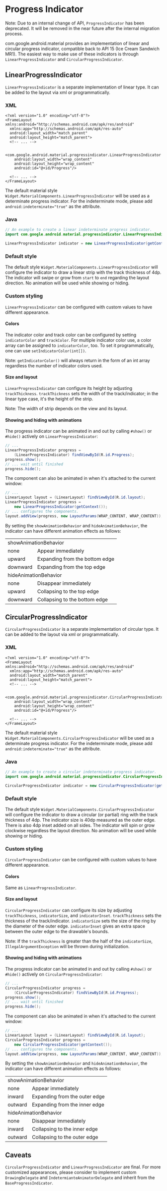 # Progress Indicator

Note: Due to an internal change of API, `ProgressIndicator` has been deprecated.
It will be removed in the near future after the internal migration process.

com.google.android.material provides an implementation of linear and circular
progress indicator, compatible back to API 15 (Ice Cream Sandwich MR1). The
easiest way to make use of these indicators is through `LinearProgressIndicator`
and `CircularProgressIndicator`.

## LinearProgressIndicator

`LinearProgressIndicator` is a separate implementation of linear type. It can be
added to the layout via xml or programmatically.

### XML

```
<?xml version="1.0" encoding="utf-8"?>
<FrameLayout xmlns:android="http://schemas.android.com/apk/res/android"
  xmlns:app="http://schemas.android.com/apk/res-auto"
  android:layout_width="match_parent"
  android:layout_height="match_parent">
  <!-- ... -->

  <com.google.android.material.progressindicator.LinearProgressIndicator
    android:layout_width="wrap_content"
    android:layout_height="wrap_content"
    android:id="@+id/Progress"/>

  <!-- ... -->
</FrameLayout>
```

The default material style `Widget.MaterialComponents.LinearProgressIndicator`
will be used as a determinate progress indicator. For the indeterminate mode,
please add `android:indeterminate="true"` as the attribute.

### Java

```java
// An example to create a linear indeterminate progress indicator.
import com.google.android.material.progressindicator.LinearProgressIndicator;

LinearProgressIndicator indicator = new LinearProgressIndicator(getContext());
```

### Default style

The default style `Widget.MaterialComponents.LinearProgressIndicator` will
configure the indicator to draw a linear strip with the track thickness of 4dp.
The indicator will swipe or grow from `start` to `end` regarding the layout
direction. No animation will be used while showing or hiding.

### Custom styling

`LinearProgressIndicator` can be configured with custom values to have different
appearance.

#### Colors

The indicator color and track color can be configured by setting
`indicatorColor` and `trackColor`. For multiple indicator color use, a color
array can be assigned to `indicatorColor`, too. To set it programmatically, one
can use `setIndicatorColor(int[])`.

Note: `getIndicatorColor()` will always return in the form of an int array
regardless the number of indicator colors used.

#### Size and layout

`LinearProgressIndicator` can configure its height by adjusting `trackThickness`.
`trackThickness` sets the width of the track/indicator; in the linear type case,
it's the height of the strip.

Note: The width of strip depends on the view and its layout.

#### Showing and hiding with animations

The progress indicator can be animated in and out by calling `#show()` or
`#hide()` actively on `LinearProgressIndicator`:

```java
// ...
LinearProgressIndicator progress =
    (LinearProgressIndicator) findViewById(R.id.Progress);
progress.show();
// ... wait until finished
progress.hide();
```

The component can also be animated in when it's attached to the current window:

```java
// ...
LinearLayout layout = (LinearLayout) findViewById(R.id.layout);
LinearProgressIndicator progress =
    new LinearProgressIndicator(getContext());
// ... configures the components.
layout.addView(progress, new LayoutParams(WRAP_CONTENT, WRAP_CONTENT));
```

By setting the `showAnimationBehavior` and `hideAnimationBehavior`, the indicator can
have different animation effects as follows:

<table>
  <tr><td colspan=2>showAnimationBehavior</td></tr>
  <tr><td>none</td><td>Appear immediately</td></tr>
  <tr><td>upward</td><td>Expanding from the bottom edge</td></tr>
  <tr><td>downward</td><td>Expanding from the top edge</td></tr>
  <tr><td colspan=2>hideAnimationBehavior</td></tr>
  <tr><td>none</td><td>Disappear immediately</td></tr>
  <tr><td>upward</td><td>Collapsing to the top edge</td></tr>
  <tr><td>downward</td><td>Collapsing to the bottom edge</td></tr>
</table>

## CircularProgressIndicator

`CircularProgressIndicator` is a separate implementation of circular type. It
can be added to the layout via xml or programmatically.

### XML

```
<?xml version="1.0" encoding="utf-8"?>
<FrameLayout xmlns:android="http://schemas.android.com/apk/res/android"
  xmlns:app="http://schemas.android.com/apk/res-auto"
  android:layout_width="match_parent"
  android:layout_height="match_parent">
  <!-- ... -->

  <com.google.android.material.progressindicator.CircularProgressIndicator
    android:layout_width="wrap_content"
    android:layout_height="wrap_content"
    android:id="@+id/Progress"/>

  <!-- ... -->
</FrameLayout>
```

The default material style `Widget.MaterialComponents.CircularProgressIndicator`
will be used as a determinate progress indicator. For the indeterminate mode,
please add `android:indeterminate="true"` as the attribute.

### Java

```java
// An example to create a circular indeterminate progress indicator.
import com.google.android.material.progressindicator.CircularProgressIndicator;

CircularProgressIndicator indicator = new CircularProgressIndicator(getContext());
```

### Default style

The default style `Widget.MaterialComponents.CircularProgressIndicator` will
configure the indicator to draw a circular (or partial) ring with the track
thickness of 4dp. The indicator size is 40dp measured as the outer edge. There
is also 4dp inset added on all sides. The indicator will spin or grow clockwise
regardless the layout direction. No animation will be used while showing or
hiding.

### Custom styling

`CircularProgressIndicator` can be configured with custom values to have
different appearance.

#### Colors

Same as `LinearProgressIndicator`.

#### Size and layout

`CircularProgressIndicator` can configure its size by adjusting
`trackThickness`, `indicatorSize`, and `indicatorInset`. `trackThickness` sets
the thickness of the track/indicator. `indicatorSize` sets the size of the ring
by the diameter of the outer edge. `indicatorInset` gives an extra space between
the outer edge to the drawable's bounds.

Note: If the `trackThickness` is greater than the half of the `indicatorSize`,
`IllegalArgumentException` will be thrown during initialization.

#### Showing and hiding with animations

The progress indicator can be animated in and out by calling `#show()` or
`#hide()` actively on `CircularProgressIndicator`:

```java
// ...
CircularProgressIndicator progress =
    (CircularProgressIndicator) findViewById(R.id.Progress);
progress.show();
// ... wait until finished
progress.hide();
```

The component can also be animated in when it's attached to the current window:

```java
// ...
LinearLayout layout = (LinearLayout) findViewById(R.id.layout);
CircularProgressIndicator progress =
    new CircularProgressIndicator(getContext());
// ... configures the components.
layout.addView(progress, new LayoutParams(WRAP_CONTENT, WRAP_CONTENT));
```

By setting the `showAnimationBehavior` and `hideAnimationBehavior`, the indicator
can have different animation effects as follows:

<table>
  <tr><td colspan=2>showAnimationBehavior</td></tr>
  <tr><td>none</td><td>Appear immediately</td></tr>
  <tr><td>inward</td><td>Expanding from the outer edge</td></tr>
  <tr><td>outward</td><td>Expanding from the inner edge</td></tr>
  <tr><td colspan=2>hideAnimationBehavior</td></tr>
  <tr><td>none</td><td>Disappear immediately</td></tr>
  <tr><td>inward</td><td>Collapsing to the inner edge</td></tr>
  <tr><td>outward</td><td>Collapsing to the outer edge</td></tr>
</table>

## Caveats

`CircularProgressIndicator` and `LinearProgressIndicator` are final. For more
customized appearances, please consider to implement custom `DrawingDelegate`
and `IndetermianteAnimatorDelegate` and inherit from the `BaseProgressIndicator`.
